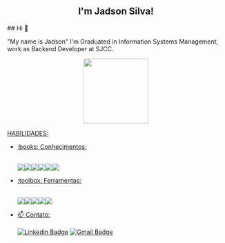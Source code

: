 <h2 align="center">I'm Jadson Silva!</h2>
## Hi 👋

"My name is Jadson"
I'm Graduated in Information Systems Management, work as Backend Developer at SJCC.

<div align="center">
  <a href="https://github.com/jadsonpe">
  <img height="150em" src="https://github-readme-stats.vercel.app/api?username=jadsonpe&show_icons=true&theme=midnight-purple&include_all_commits=true&count_private=true"/>
  <!-- <img height="150em" src="https://github-readme-stats.vercel.app/api/top-langs/?username=jadsonpe&layout=compact&langs_count=7&theme=midnight-purple"/> -->
</div>   
  
HABILIDADES:

<ul>
  
  <li>:books: Conhecimentos:</li>
  <br/>
  <p align="left">
  <img src="https://img.shields.io/badge/php-4F5B93?style=for-the-badge&logo=php&logoColor=white"><img src="https://img.shields.io/badge/laravel-E34F26?style=for-the-badge&logo=laravel&logoColor=white"><img src="https://img.shields.io/badge/JavaScript-F7DF1E?style=for-the-badge&logo=javascript&logoColor=black"><img src="https://img.shields.io/badge/TypeScript-007ACC?style=for-the-badge&logo=typescript&logoColor=white"><img src="https://img.shields.io/badge/React-20232A?style=for-the-badge&logo=react&logoColor=61DAFB"><img src="https://img.shields.io/badge/gulp-cf4647?style=for-the-badge&logo=gulp&logoColor=white">
  </p>
  
  <li>:toolbox: Ferramentas:</li>
  <br/>
  <p align="left">
<img src="https://img.shields.io/badge/Git-F05032?style=for-the-badge&logo=git&logoColor=white"><img src="https://img.shields.io/badge/Docker-2CA5E0?style=for-the-badge&logo=docker&logoColor=white"><img src="https://img.shields.io/badge/npm-CB3837?style=for-the-badge&logo=npm&logoColor=white"><img src="https://img.shields.io/badge/Visual_Studio_Code-0078D4?style=for-the-badge&logo=visual%20studio%20code&logoColor=white"><img src="https://img.shields.io/badge/jira-0053CC?style=for-the-badge&logo=jira&logoColor=white">
  </p>
</ul>

- 📫 Contato:<br><br>
  [![Linkedin Badge](https://img.shields.io/badge/LinkedIn-0077B5?style=for-the-badge&logo=linkedin&logoColor=white&link=https://www.linkedin.com/in/jadson-silva-46a94738/)](https://www.linkedin.com/in/jadson-silva-46a94738/)
  [![Gmail Badge](https://img.shields.io/badge/Gmail-D14836?style=for-the-badge&logo=gmail&logoColor=white&link=jadsonpe1@gmail.com)](mailto:jadsonpe1@gmail.com)
